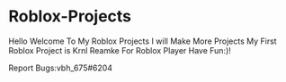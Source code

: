 # Roblox-Projects
Hello Welcome To My Roblox Projects
I will Make More Projects
My First Roblox Project is Krnl Reamke For Roblox Player
Have Fun:)!

Report Bugs:vbh_675#6204
